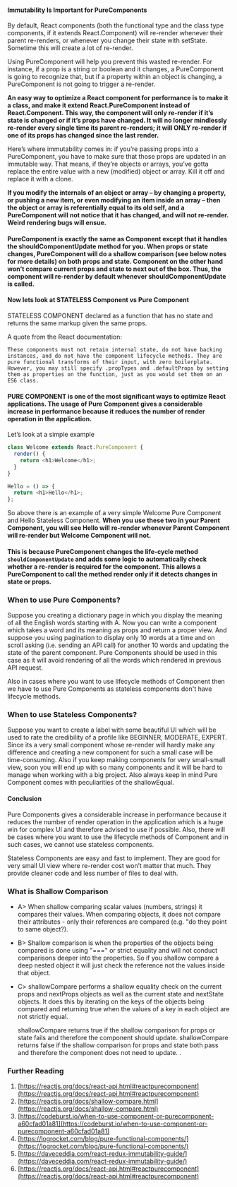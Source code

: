 #### Immutability Is Important for PureComponents

By default, React components (both the functional type and the class type components, if it extends React.Component) will re-render whenever their parent re-renders, or whenever you change their state with setState. Sometime this will create a lot of re-render.

Using PureComponent will help you prevent this wasted re-render. For instance, if a prop is a string or boolean and it changes, a PureComponent is going to recognize that, but if a property within an object is changing, a PureComponent is not going to trigger a re-render.

**An easy way to optimize a React component for performance is to make it a class, and make it extend React.PureComponent instead of React.Component. This way, the component will only re-render if it’s state is changed or if it’s props have changed. It will no longer mindlessly re-render every single time its parent re-renders; it will ONLY re-render if one of its props has changed since the last render.**

Here’s where immutability comes in: if you’re passing props into a PureComponent, you have to make sure that those props are updated in an immutable way. That means, if they’re objects or arrays, you’ve gotta replace the entire value with a new (modified) object or array. Kill it off and replace it with a clone.

**If you modify the internals of an object or array – by changing a property, or pushing a new item, or even modifying an item inside an array – then the object or array is referentially equal to its old self, and a PureComponent will not notice that it has changed, and will not re-render. Weird rendering bugs will ensue.**

#### PureComponent is exactly the same as Component except that it handles the shouldComponentUpdate method for you. When props or state changes, PureComponent will do a shallow comparison (see below notes for more details) on both props and state. Component on the other hand won’t compare current props and state to next out of the box. Thus, the component will re-render by default whenever shouldComponentUpdate is called.

#### Now lets look at STATELESS Component vs Pure Component

STATELESS COMPONENT declared as a function that has no state and returns the same markup given the same props.

A quote from the React documentation:

```
These components must not retain internal state, do not have backing instances, and do not have the component lifecycle methods. They are pure functional transforms of their input, with zero boilerplate. However, you may still specify .propTypes and .defaultProps by setting them as properties on the function, just as you would set them on an ES6 class.
```

#### PURE COMPONENT is one of the most significant ways to optimize React applications. The usage of Pure Component gives a considerable increase in performance because it reduces the number of render operation in the application.

Let’s look at a simple example

```js
class Welcome extends React.PureComponent {
  render() {
    return <h1>Welcome</h1>;
  }
}

Hello = () => {
  return <h1>Hello</h1>;
};
```

So above there is an example of a very simple Welcome Pure Component and Hello Stateless Component. **When you use these two in your Parent Component, you will see Hello will re-render whenever Parent Component will re-render but Welcome Component will not.**

#### This is because PureComponent changes the life-cycle method `shouldComponentUpdate` and adds some logic to automatically check whether a re-render is required for the component. This allows a PureComponent to call the method render only if it detects changes in state or props.

### When to use Pure Components?

Suppose you creating a dictionary page in which you display the meaning of all the English words starting with A. Now you can write a component which takes a word and its meaning as props and return a proper view. And suppose you using pagination to display only 10 words at a time and on scroll asking (i.e. sending an API call) for another 10 words and updating the state of the parent component. Pure Components should be used in this case as it will avoid rendering of all the words which rendered in previous API request.

Also in cases where you want to use lifecycle methods of Component then we have to use Pure Components as stateless components don't have lifecycle methods.

### When to use Stateless Components?

Suppose you want to create a label with some beautiful UI which will be used to rate the credibility of a profile like BEGINNER, MODERATE, EXPERT. Since its a very small component whose re-render will hardly make any difference and creating a new component for such a small case will be time-consuming. Also if you keep making components for very small-small view, soon you will end up with so many components and it will be hard to manage when working with a big project. Also always keep in mind Pure Component comes with peculiarities of the shallowEqual.

#### Conclusion

Pure Components gives a considerable increase in performance because it reduces the number of render operation in the application which is a huge win for complex UI and therefore advised to use if possible. Also, there will be cases where you want to use the lifecycle methods of Component and in such cases, we cannot use stateless components.

Stateless Components are easy and fast to implement. They are good for very small UI view where re-render cost won’t matter that much. They provide cleaner code and less number of files to deal with.

### What is Shallow Comparison

- A> When shallow comparing scalar values (numbers, strings) it compares their values. When comparing objects, it does not compare their attributes - only their references are compared (e.g. "do they point to same object?).

- B> Shallow comparison is when the properties of the objects being compared is done using "===" or strict equality and will not conduct comparisons deeper into the properties. So if you shallow compare a deep nested object it will just check the reference not the values inside that object.

- C> shallowCompare performs a shallow equality check on the current props and nextProps objects as well as the current state and nextState objects.
  It does this by iterating on the keys of the objects being compared and returning true when the values of a key in each object are not strictly equal.

  shallowCompare returns true if the shallow comparison for props or state fails and therefore the component should update.
  shallowCompare returns false if the shallow comparison for props and state both pass and therefore the component does not need to update.
  .

### Further Reading

1. [https://reactjs.org/docs/react-api.html#reactpurecomponent](https://reactjs.org/docs/react-api.html#reactpurecomponent)
2. [https://reactjs.org/docs/shallow-compare.html](https://reactjs.org/docs/shallow-compare.html)
3. [https://codeburst.io/when-to-use-component-or-purecomponent-a60cfad01a81](https://codeburst.io/when-to-use-component-or-purecomponent-a60cfad01a81)
4. [https://logrocket.com/blog/pure-functional-components/](https://logrocket.com/blog/pure-functional-components/)
5. [https://daveceddia.com/react-redux-immutability-guide/](https://daveceddia.com/react-redux-immutability-guide/)
6. [https://reactjs.org/docs/react-api.html#reactpurecomponent](https://reactjs.org/docs/react-api.html#reactpurecomponent)
